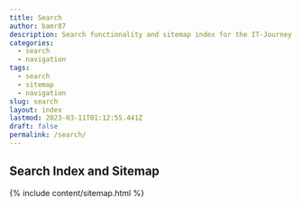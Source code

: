 ```yaml
---
title: Search
author: bamr87
description: Search functionality and sitemap index for the IT-Journey website
categories:
  - search
  - navigation
tags:
  - search
  - sitemap
  - navigation
slug: search
layout: index
lastmod: 2023-03-11T01:12:55.441Z
draft: false
permalink: /search/
---
```


## Search Index and Sitemap

{% include content/sitemap.html %}
